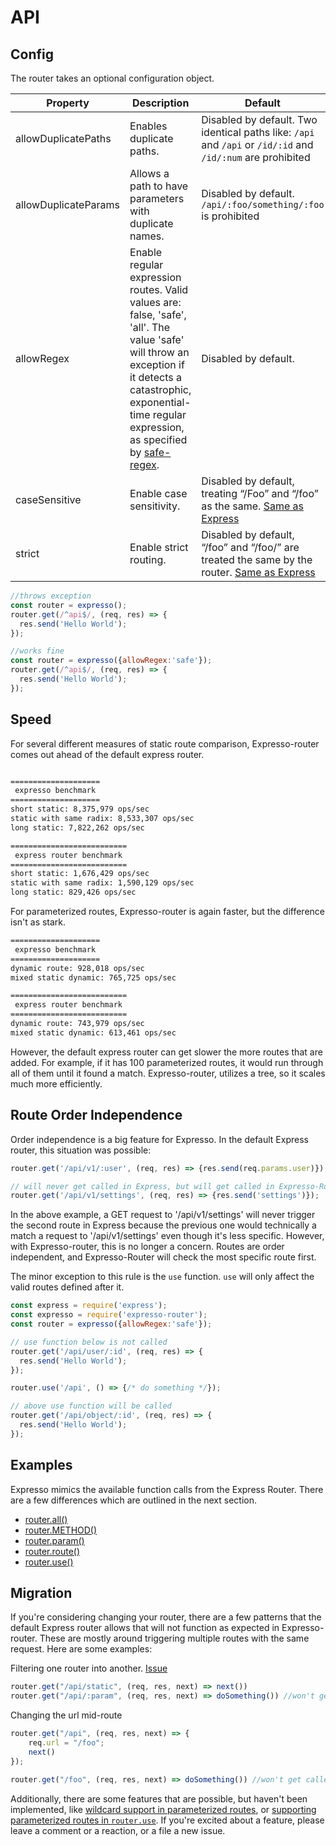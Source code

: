 # API

## Config

The router takes an optional configuration object. 

| Property  | Description | Default |
|---|---|---|
| allowDuplicatePaths | Enables duplicate paths. |  Disabled by default. Two identical paths like: `/api` and `/api` or `/id/:id` and `/id/:num` are prohibited |
| allowDuplicateParams | Allows a path to have parameters with duplicate names.  |  Disabled by default. `/api/:foo/something/:foo` is prohibited |
| allowRegex | Enable regular expression routes. Valid values are: false, 'safe', 'all'. The value 'safe' will throw an exception if it detects a catastrophic, exponential-time regular expression, as specified by [safe-regex](https://www.npmjs.com/package/safe-regex). | Disabled by default. |
| caseSensitive | Enable case sensitivity.  | Disabled by default, treating “/Foo” and “/foo” as the same. [Same as Express](https://expressjs.com/en/4x/api.html#express.router) |
| strict | Enable strict routing. | Disabled by default, “/foo” and “/foo/” are treated the same by the router. [Same as Express](https://expressjs.com/en/4x/api.html#express.router) |

```js
//throws exception
const router = expresso();
router.get(/^api$/, (req, res) => {
  res.send('Hello World');
});
```

```js
//works fine
const router = expresso({allowRegex:'safe'});
router.get(/^api$/, (req, res) => { 
  res.send('Hello World');
});
````

## Speed

For several different measures of static route comparison, Expresso-router comes out ahead of the default express router.

```sh

====================
 expresso benchmark
====================
short static: 8,375,979 ops/sec
static with same radix: 8,533,307 ops/sec
long static: 7,822,262 ops/sec

==========================
 express router benchmark
==========================
short static: 1,676,429 ops/sec
static with same radix: 1,590,129 ops/sec
long static: 829,426 ops/sec

```

For parameterized routes, Expresso-router is again faster, but the difference isn't as stark.

```sh
====================
 expresso benchmark
====================
dynamic route: 928,018 ops/sec
mixed static dynamic: 765,725 ops/sec

==========================
 express router benchmark
==========================
dynamic route: 743,979 ops/sec
mixed static dynamic: 613,461 ops/sec
```

However, the default express router can get slower the more routes that are added. For example, if it has 100 parameterized routes, it would run through all of them until it found a match. Expresso-router, utilizes a tree, so it scales much more efficiently.


## Route Order Independence 

Order independence is a big feature for Expresso. In the default Express router, this situation was possible:

```js
router.get('/api/v1/:user', (req, res) => {res.send(req.params.user)});

// will never get called in Express, but will get called in Expresso-Router
router.get('/api/v1/settings', (req, res) => {res.send('settings')});

```

In the above example, a GET request to '/api/v1/settings' will never trigger the second route in Express because the previous one would technically a match a request to '/api/v1/settings' even though it's less specific. However, with Expresso-router, this is no longer a concern. Routes are order independent, and Expresso-Router will check the most specific route first.

The minor exception to this rule is the `use` function. `use` will only affect the valid routes defined after it.

```js
const express = require('express');
const expresso = require('expresso-router');
const router = expresso({allowRegex:'safe'});

// use function below is not called
router.get('/api/user/:id', (req, res) => { 
  res.send('Hello World');
});

router.use('/api', () => {/* do something */});

// above use function will be called
router.get('/api/object/:id', (req, res) => { 
  res.send('Hello World');
});

````


## Examples

Expresso mimics the available function calls from the Express Router. There are a few differences which are outlined in the next section.

- [router.all()](https://expressjs.com/en/4x/api.html#router.all)
- [router.METHOD()](https://expressjs.com/en/4x/api.html#router.METHOD)
- [router.param()](https://expressjs.com/en/4x/api.html#router.param)
- [router.route()](https://expressjs.com/en/4x/api.html#router.route)
- [router.use()](https://expressjs.com/en/4x/api.html#router.use)

## Migration

If you're considering changing your router, there are a few patterns that the default Express router allows that will not function as expected in Expresso-router. These are mostly around triggering multiple routes with the same request. Here are some examples:


Filtering one router into another. [Issue](https://github.com/newtang/expresso/issues/21)
```js
router.get("/api/static", (req, res, next) => next()) 
router.get("/api/:param", (req, res, next) => doSomething()) //won't get called with expresso-router
```

Changing the url mid-route 
```js
router.get("/api", (req, res, next) => {
	req.url = "/foo";
	next()
});

router.get("/foo", (req, res, next) => doSomething()) //won't get called with expresso-router
````

Additionally, there are some features that are possible, but haven't been implemented, like [wildcard support in parameterized routes](https://github.com/newtang/expresso/issues/19), or [supporting parameterized routes in `router.use`](https://github.com/newtang/expresso/issues/6). If you're excited about a feature, please leave a comment or a reaction, or a file a new issue.


